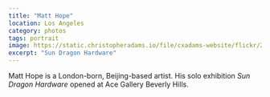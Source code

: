 ```yaml
---
title: "Matt Hope"
location: Los Angeles
category: photos
tags: portrait
image: https://static.christopheradams.io/file/cxadams-website/flickr/21194244521_da508eb24b_k.jpg
excerpt: "Sun Dragon Hardware"
---
```


Matt Hope is a London-born, Beijing-based artist. His solo exhibition *Sun
Dragon Hardware* opened at Ace Gallery Beverly Hills.
